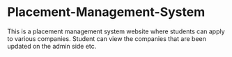 # Placement-Management-System
This is a placement management system website where students can apply to various companies. Student can view the companies that are been updated on the admin side etc.
